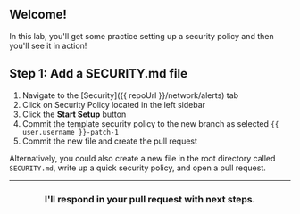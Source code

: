 ## Welcome!

In this lab, you'll get some practice setting up a security policy and then you'll see it in action!


## Step 1: Add a SECURITY.md file

1. Navigate to the [Security]({{ repoUrl }}/network/alerts) tab
1. Click on Security Policy located in the left sidebar
1. Click the **Start Setup** button
1. Commit the template security policy to the new branch as selected `{{ user.username }}-patch-1`
1. Commit the new file and create the pull request

Alternatively, you could also create a new file in the root directory called `SECURITY.md`, write up a quick security policy, and open a pull request. 

<hr>
<h3 align="center">I'll respond in your pull request with next steps.</h3>
